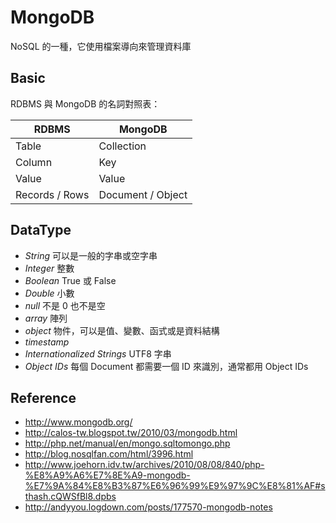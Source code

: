 MongoDB
=======

NoSQL 的一種，它使用檔案導向來管理資料庫

Basic
-----

RDBMS 與 MongoDB 的名詞對照表：

|  RDBMS  |  MongoDB  |
|  -----  |  -------  |
| Table   | Collection |
| Column  | Key |
| Value   | Value |
| Records / Rows | Document / Object |

DataType
--------

* *String* 可以是一般的字串或空字串
* *Integer* 整數
* *Boolean* True 或 False
* *Double* 小數
* *null* 不是 0 也不是空
* *array* 陣列
* *object* 物件，可以是值、變數、函式或是資料結構
* *timestamp*
* *Internationalized Strings* UTF8 字串
* *Object IDs* 每個 Document 都需要一個 ID 來識別，通常都用 Object IDs

Reference
---------

* http://www.mongodb.org/
* http://calos-tw.blogspot.tw/2010/03/mongodb.html
* http://php.net/manual/en/mongo.sqltomongo.php
* http://blog.nosqlfan.com/html/3996.html
* http://www.joehorn.idv.tw/archives/2010/08/08/840/php-%E8%A9%A6%E7%8E%A9-mongodb-%E7%9A%84%E8%B3%87%E6%96%99%E9%97%9C%E8%81%AF#sthash.cQWSfBl8.dpbs
* http://andyyou.logdown.com/posts/177570-mongodb-notes
